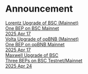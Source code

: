 
# Announcement

<div class="doc-announce">
    <a href="./lorentz-bsc/">
        <div>
            <div class="announce-title">Lorentz Upgrade of BSC (Mainnet) </div>
            <div class="announce-desc">One BEP on BSC Mainnet</div>
        </div>
        <span class="announce-date">2025 Apr 17</span>
    </a>
</div>
<div class="doc-announce">
    <a href="./volta-opbnb/">
        <div>
            <div class="announce-title">Volta Upgrade of opBNB (Mainnet) </div>
            <div class="announce-desc">One BEP on opBNB Mainnet</div>
        </div>
        <span class="announce-date">2025 Apr 17</span>
    </a>
    <a href="./maxwell-bsc/">
        <div>
            <div class="announce-title">Maxwell Upgrade of BSC </div>
            <div class="announce-desc">Three BEPs on BSC Testnet/Mainnet</div>
        </div>
        <span class="announce-date">2025 Apr 24</span>
    </a>
</div>
